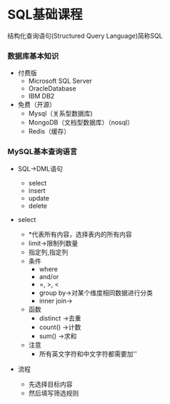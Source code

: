 # SQL基础课程
结构化查询语句(Structured Query Language)简称SQL

### 数据库基本知识

- 付费版
  - Microsoft SQL Server
  - OracleDatabase
  - IBM DB2
- 免费（开源）
  - Mysql（关系型数据库)
  - MongoDB（文档型数据库）（nosql）
  - ​Redis（缓存）


###  MySQL基本查询语言

- SQL→DML语句
  - select
  - insert
  - update
  - delete
- select
  - *代表所有内容，选择表内的所有内容
  - limit→限制列数量
  - 指定列,指定列
  - 条件
    - where
    - and/or
    - =, >, <
    - group by→对某个维度相同数据进行分类
    - inner join→
  - 函数
    - distinct →去重
    - count() →计数
    - sum() →求和
  - 注意
    - 所有英文字符和中文字符都需要加''



- 流程

  - 先选择目标内容
  - 然后填写筛选规则
